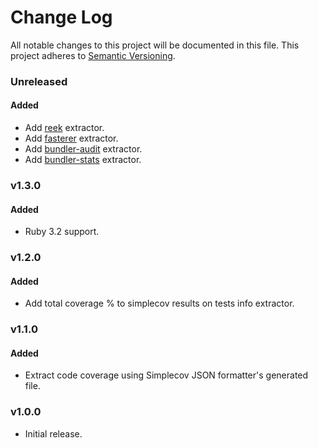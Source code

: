 # Change Log
All notable changes to this project will be documented in this file.
This project adheres to [Semantic Versioning](http://semver.org/).

### Unreleased

#### Added

* Add [reek](https://github.com/troessner/reek) extractor.
* Add [fasterer](https://github.com/DamirSvrtan/fasterer) extractor.
* Add [bundler-audit](https://github.com/rubysec/bundler-audit) extractor.
* Add [bundler-stats](https://github.com/jmmastey/bundler-stats) extractor.

### v1.3.0

#### Added

* Ruby 3.2 support.

### v1.2.0

#### Added

* Add total coverage % to simplecov results on tests info extractor.

### v1.1.0

#### Added

* Extract code coverage using Simplecov JSON formatter's generated file.

### v1.0.0

* Initial release.
